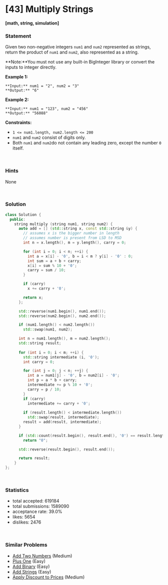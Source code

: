 # [43] Multiply Strings

**[math, string, simulation]**

### Statement

Given two non-negative integers `num1` and `num2` represented as strings, return the product of `num1` and `num2`, also represented as a string.

**Note:**You must not use any built-in BigInteger library or convert the inputs to integer directly.


**Example 1:**

```
**Input:** num1 = "2", num2 = "3"
**Output:** "6"

```
**Example 2:**

```
**Input:** num1 = "123", num2 = "456"
**Output:** "56088"

```

**Constraints:**
* `1 <= num1.length, num2.length <= 200`
* `num1` and `num2` consist of digits only.
* Both `num1` and `num2`do not contain any leading zero, except the number `0` itself.


<br>

### Hints

None

<br>

### Solution

```cpp
class Solution {
  public:
    string multiply (string num1, string num2) {
      auto add = [] (std::string x, const std::string &y) {
        // assumes x is the bigger number in length
        // assumes number is present from LSD to MSD
        int n = x.length(), m = y.length(), carry = 0;

        for (int i = 0; i < n; ++i) {
          int a = x[i] - '0', b = i < m ? y[i] - '0' : 0;
          int sum = a + b + carry;
          x[i] = sum % 10 + '0';
          carry = sum / 10;
        }

        if (carry)
          x += carry + '0';

        return x;
      };

      std::reverse(num1.begin(), num1.end());
      std::reverse(num2.begin(), num2.end());

      if (num1.length() < num2.length())
        std::swap(num1, num2);

      int n = num1.length(), m = num2.length();
      std::string result;
      
      for (int i = 0; i < m; ++i) {
        std::string intermediate (i, '0');
        int carry = 0;

        for (int j = 0; j < n; ++j) {
          int a = num1[j] - '0', b = num2[i] - '0';
          int p = a * b + carry;
          intermediate += p % 10 + '0';
          carry = p / 10;
        }
        if (carry)
          intermediate += carry + '0';
        
        if (result.length() < intermediate.length())
          std::swap(result, intermediate);
        result = add(result, intermediate);
      }

      if (std::count(result.begin(), result.end(), '0') == result.length())
        return "0";

      std::reverse(result.begin(), result.end());

      return result;
    }
};
```

<br>

### Statistics

- total accepted: 619184
- total submissions: 1589090
- acceptance rate: 39.0%
- likes: 5654
- dislikes: 2476

<br>

### Similar Problems

- [Add Two Numbers](https://leetcode.com/problems/add-two-numbers) (Medium)
- [Plus One](https://leetcode.com/problems/plus-one) (Easy)
- [Add Binary](https://leetcode.com/problems/add-binary) (Easy)
- [Add Strings](https://leetcode.com/problems/add-strings) (Easy)
- [Apply Discount to Prices](https://leetcode.com/problems/apply-discount-to-prices) (Medium)
